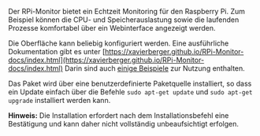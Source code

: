 Der RPi-Monitor bietet ein Echtzeit Monitoring für den Raspberry Pi. Zum Beispiel können die CPU- und Speicherauslastung sowie die laufenden Prozesse komfortabel über ein Webinterface angezeigt werden.

Die Oberfläche kann beliebig konfiguriert werden. Eine ausführliche Dokumentation gibt es unter [https://xavierberger.github.io/RPi-Monitor-docs/index.html](https://xavierberger.github.io/RPi-Monitor-docs/index.html)
Darin sind auch [einige Beispiele](https://xavierberger.github.io/RPi-Monitor-docs/30_index.html) zur Nutzung enthalten.

Das Paket wird über eine benutzerdefinierte Paketquelle installiert, so dass ein Update einfach über die Befehle `sudo apt-get update` und `sudo apt-get upgrade` installiert werden kann. 

**Hinweis:** Die Installation erfordert nach dem Installationsbefehl eine Bestätigung und kann daher nicht vollständig unbeaufsichtigt erfolgen.